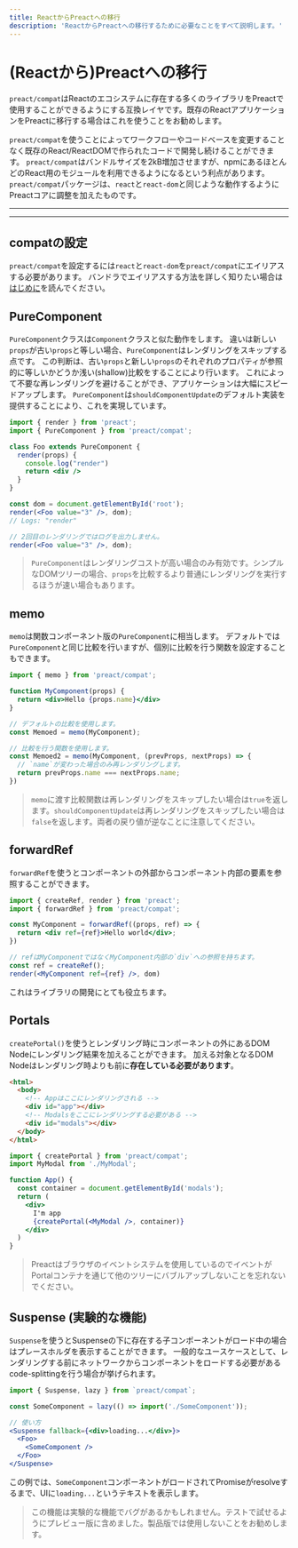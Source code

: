 ```yaml
---
title: ReactからPreactへの移行
description: 'ReactからPreactへの移行するために必要なことをすべて説明します。'
---
```


# (Reactから)Preactへの移行

`preact/compat`はReactのエコシステムに存在する多くのライブラリをPreactで使用することができるようにする互換レイヤです。既存のReactアプリケーションをPreactに移行する場合はこれを使うことをお勧めします。

`preact/compat`を使うことによってワークフローやコードベースを変更することなく既存のReact/ReactDOMで作られたコードで開発し続けることができます。
`preact/compat`はバンドルサイズを2kB増加させますが、npmにあるほとんどのReact用のモジュールを利用できるようになるという利点があります。
`preact/compat`パッケージは、`react`と`react-dom`と同じような動作するようにPreactコアに調整を加えたものです。

---

<div><toc></toc></div>

---

## compatの設定

`preact/compat`を設定するには`react`と`react-dom`を`preact/compat`にエイリアスする必要があります。
バンドラでエイリアスする方法を詳しく知りたい場合は[はじめに](/guide/v10/getting-started#aliasing-react-to-preact)を読んでください。

## PureComponent

`PureComponent`クラスは`Component`クラスと似た動作をします。
違いは新しい`props`が古い`props`と等しい場合、`PureComponent`はレンダリングをスキップする点です。
この判断は、古い`props`と新しい`props`のそれぞれのプロパティが参照的に等しいかどうか浅い(shallow)比較をすることにより行います。
これによって不要な再レンダリングを避けることができ、アプリケーションは大幅にスピードアップします。
`PureComponent`は`shouldComponentUpdate`のデフォルト実装を提供することにより、これを実現しています。

```jsx
import { render } from 'preact';
import { PureComponent } from 'preact/compat';

class Foo extends PureComponent {
  render(props) {
    console.log("render")
    return <div />
  }
}

const dom = document.getElementById('root');
render(<Foo value="3" />, dom);
// Logs: "render"

// 2回目のレンダリングではログを出力しません。
render(<Foo value="3" />, dom);
```

> `PureComponent`はレンダリングコストが高い場合のみ有効です。シンプルなDOMツリーの場合、`props`を比較するより普通にレンダリングを実行するほうが速い場合もあります。

## memo

`memo`は関数コンポーネント版の`PureComponent`に相当します。
デフォルトでは`PureComponent`と同じ比較を行いますが、個別に比較を行う関数を設定することもできます。

```jsx
import { memo } from 'preact/compat';

function MyComponent(props) {
  return <div>Hello {props.name}</div>
}

// デフォルトの比較を使用します。
const Memoed = memo(MyComponent);

// 比較を行う関数を使用します。
const Memoed2 = memo(MyComponent, (prevProps, nextProps) => {
  // `name`が変わった場合のみ再レンダリングします。
  return prevProps.name === nextProps.name;
})
```

> `memo`に渡す比較関数は再レンダリングをスキップしたい場合は`true`を返します。`shouldComponentUpdate`は再レンダリングをスキップしたい場合は`false`を返します。両者の戻り値が逆なことに注意してください。

## forwardRef

`forwardRef`を使うとコンポーネントの外部からコンポーネント内部の要素を参照することができます。

```jsx
import { createRef, render } from 'preact';
import { forwardRef } from 'preact/compat';

const MyComponent = forwardRef((props, ref) => {
  return <div ref={ref}>Hello world</div>;
})

// refはMyComponentではなくMyComponent内部の`div`への参照を持ちます。
const ref = createRef();
render(<MyComponent ref={ref} />, dom)
```

これはライブラリの開発にとても役立ちます。

## Portals

`createPortal()`を使うとレンダリング時にコンポーネントの外にあるDOM Nodeにレンダリング結果を加えることができます。
加える対象となるDOM Nodeはレンダリング時よりも前に**存在している必要があります**。

```html
<html>
  <body>
    <!-- Appはここにレンダリングされる -->
    <div id="app"></div>
    <!-- Modalsをここにレンダリングする必要がある -->
    <div id="modals"></div>
  </body>
</html>
```

```jsx
import { createPortal } from 'preact/compat';
import MyModal from './MyModal';

function App() {
  const container = document.getElementById('modals');
  return (
    <div>
      I'm app
      {createPortal(<MyModal />, container)}
    </div>
  )
}
```

> Preactはブラウザのイベントシステムを使用しているのでイベントがPortalコンテナを通じて他のツリーにバブルアップしないことを忘れないでください。

## Suspense (実験的な機能)

`Suspense`を使うとSuspenseの下に存在する子コンポーネントがロード中の場合はプレースホルダを表示することができます。
一般的なユースケースとして、レンダリングする前にネットワークからコンポーネントをロードする必要があるcode-splittingを行う場合が挙げられます。

```jsx
import { Suspense, lazy } from `preact/compat`;

const SomeComponent = lazy(() => import('./SomeComponent'));

// 使い方
<Suspense fallback={<div>loading...</div>}>
  <Foo>
    <SomeComponent />
  </Foo>
</Suspense>
```

この例では、`SomeComponent`コンポーネントがロードされてPromiseがresolveするまで、UIに`loading...`というテキストを表示します。

> この機能は実験的な機能でバグがあるかもしれません。テストで試せるようにプレビュー版に含めました。製品版では使用しないことをお勧めします。
